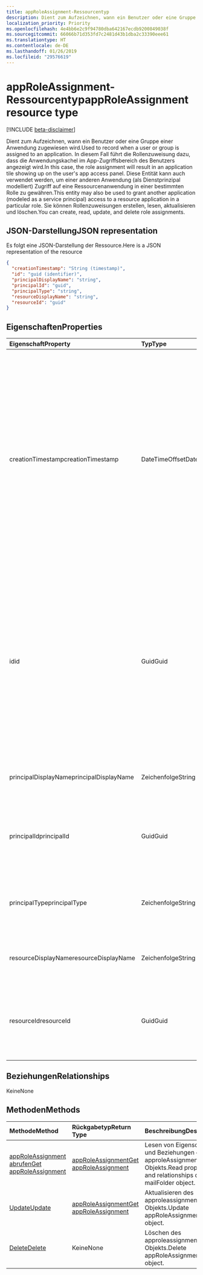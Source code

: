 ```yaml
---
title: appRoleAssignment-Ressourcentyp
description: Dient zum Aufzeichnen, wann ein Benutzer oder eine Gruppe einer Anwendung zugewiesen wird. In diesem Fall führt die Rollenzuweisung dazu, dass die Anwendungskachel im App-Zugriffsbereich des Benutzers angezeigt wird. Diese Entität kann auch verwendet werden, um einer anderen Anwendung (als Dienstprinzipal modelliert) Zugriff auf eine Ressourcenanwendung in einer bestimmten Rolle zu gewähren. Sie können Rollenzuweisungen erstellen, lesen, aktualisieren und löschen.
localization_priority: Priority
ms.openlocfilehash: 4e4bb6e2c9f94780dba642167ecdb9200849038f
ms.sourcegitcommit: 66066b71d353fd7c2481d43b1dba2c33390eee61
ms.translationtype: HT
ms.contentlocale: de-DE
ms.lasthandoff: 01/26/2019
ms.locfileid: "29576619"
---
```

# <a name="approleassignment-resource-type"></a><span data-ttu-id="fe1c9-106">appRoleAssignment-Ressourcentyp</span><span class="sxs-lookup"><span data-stu-id="fe1c9-106">appRoleAssignment resource type</span></span>

[!INCLUDE [beta-disclaimer](../../includes/beta-disclaimer.md)]

<span data-ttu-id="fe1c9-107">Dient zum Aufzeichnen, wann ein Benutzer oder eine Gruppe einer Anwendung zugewiesen wird.</span><span class="sxs-lookup"><span data-stu-id="fe1c9-107">Used to record when a user or group is assigned to an application.</span></span> <span data-ttu-id="fe1c9-108">In diesem Fall führt die Rollenzuweisung dazu, dass die Anwendungskachel im App-Zugriffsbereich des Benutzers angezeigt wird.</span><span class="sxs-lookup"><span data-stu-id="fe1c9-108">In this case, the role assignment will result in an application tile showing up on the user's app access panel.</span></span> <span data-ttu-id="fe1c9-109">Diese Entität kann auch verwendet werden, um einer anderen Anwendung (als Dienstprinzipal modelliert) Zugriff auf eine Ressourcenanwendung in einer bestimmten Rolle zu gewähren.</span><span class="sxs-lookup"><span data-stu-id="fe1c9-109">This entity may also be used to grant another application (modeled as a service principal) access to a resource application in a particular role.</span></span> <span data-ttu-id="fe1c9-110">Sie können Rollenzuweisungen erstellen, lesen, aktualisieren und löschen.</span><span class="sxs-lookup"><span data-stu-id="fe1c9-110">You can create, read, update, and delete role assignments.</span></span>


## <a name="json-representation"></a><span data-ttu-id="fe1c9-111">JSON-Darstellung</span><span class="sxs-lookup"><span data-stu-id="fe1c9-111">JSON representation</span></span>

<span data-ttu-id="fe1c9-112">Es folgt eine JSON-Darstellung der Ressource.</span><span class="sxs-lookup"><span data-stu-id="fe1c9-112">Here is a JSON representation of the resource</span></span>

<!-- {
  "blockType": "resource",
  "optionalProperties": [

  ],
  "@odata.type": "microsoft.graph.appRoleAssignment"
}-->

```json
{
  "creationTimestamp": "String (timestamp)",
  "id": "guid (identifier)",
  "principalDisplayName": "string",
  "principalId": "guid",
  "principalType": "string",
  "resourceDisplayName": "string",
  "resourceId": "guid"
}

```
## <a name="properties"></a><span data-ttu-id="fe1c9-113">Eigenschaften</span><span class="sxs-lookup"><span data-stu-id="fe1c9-113">Properties</span></span>
| <span data-ttu-id="fe1c9-114">Eigenschaft</span><span class="sxs-lookup"><span data-stu-id="fe1c9-114">Property</span></span>     | <span data-ttu-id="fe1c9-115">Typ</span><span class="sxs-lookup"><span data-stu-id="fe1c9-115">Type</span></span>   |<span data-ttu-id="fe1c9-116">Beschreibung</span><span class="sxs-lookup"><span data-stu-id="fe1c9-116">Description</span></span>|
|:---------------|:--------|:----------|
|<span data-ttu-id="fe1c9-117">creationTimestamp</span><span class="sxs-lookup"><span data-stu-id="fe1c9-117">creationTimestamp</span></span>|<span data-ttu-id="fe1c9-118">DateTimeOffset</span><span class="sxs-lookup"><span data-stu-id="fe1c9-118">DateTimeOffset</span></span>|<span data-ttu-id="fe1c9-119">Der Zeitpunkt, zu dem der Kontakt erstellt wurde. Der Timestamp-Typ stellt die Datums- und Uhrzeitinformationen mithilfe des ISO 8601-Formats dar und wird immer in UTC-Zeit angegeben. Mitternacht UTC-Zeit am 1. Januar 2014 würde z. B. wie folgt aussehen: </span><span class="sxs-lookup"><span data-stu-id="fe1c9-119">The time the contact was created. The Timestamp type represents date and time information using ISO 8601 format and is always in UTC time. For example, midnight UTC on Jan 1, 2014 would look like this: </span></span> <span data-ttu-id="fe1c9-120">Mitternacht UTC-Zeit am 1. Januar 2014 würde z. B. wie folgt aussehen: `'2014-01-01T00:00:00Z'`</span><span class="sxs-lookup"><span data-stu-id="fe1c9-120">For example, midnight UTC on Jan 1, 2014 would look like this: `'2014-01-01T00:00:00Z'`</span></span>|
|<span data-ttu-id="fe1c9-121">id</span><span class="sxs-lookup"><span data-stu-id="fe1c9-121">id</span></span>|<span data-ttu-id="fe1c9-122">Guid</span><span class="sxs-lookup"><span data-stu-id="fe1c9-122">Guid</span></span>|<span data-ttu-id="fe1c9-123">Die Rollen-ID, die dem Prinzipal zugewiesen wurde.</span><span class="sxs-lookup"><span data-stu-id="fe1c9-123">The role id that was assigned to the principal.</span></span>  <span data-ttu-id="fe1c9-124">Diese Rolle muss von der Zielressourcenanwendung **ResourceId** in der **appRoles**-Eigenschaft deklariert werden.</span><span class="sxs-lookup"><span data-stu-id="fe1c9-124">This role must be declared by the target resource application **resourceId** in its **appRoles** property.</span></span> <span data-ttu-id="fe1c9-125">Wenn die Ressource keine Berechtigungen deklariert, muss eine Standard-ID (GUID von 0) angegeben werden.</span><span class="sxs-lookup"><span data-stu-id="fe1c9-125">Where the resource does not declare any permissions, a default id (zero GUID) must be specified.</span></span> <span data-ttu-id="fe1c9-126">Schlüssel.</span><span class="sxs-lookup"><span data-stu-id="fe1c9-126">Key.</span></span> <span data-ttu-id="fe1c9-127">Nullwerte zulassend.</span><span class="sxs-lookup"><span data-stu-id="fe1c9-127">Not nullable.</span></span> |
|<span data-ttu-id="fe1c9-128">principalDisplayName</span><span class="sxs-lookup"><span data-stu-id="fe1c9-128">principalDisplayName</span></span>|<span data-ttu-id="fe1c9-129">Zeichenfolge</span><span class="sxs-lookup"><span data-stu-id="fe1c9-129">String</span></span>|<span data-ttu-id="fe1c9-130">Der Anzeigename des Prinzipals, dem Zugriff gewährt wurde.</span><span class="sxs-lookup"><span data-stu-id="fe1c9-130">The display name of the principal that was granted the access.</span></span>|
|<span data-ttu-id="fe1c9-131">principalId</span><span class="sxs-lookup"><span data-stu-id="fe1c9-131">principalId</span></span>|<span data-ttu-id="fe1c9-132">Guid</span><span class="sxs-lookup"><span data-stu-id="fe1c9-132">Guid</span></span>|<span data-ttu-id="fe1c9-133">Der eindeutige Bezeichner (**Id**) für den Prinzipal, dem Zugriff gewährt wird.</span><span class="sxs-lookup"><span data-stu-id="fe1c9-133">The unique identifier (**id**) for the principal being granted the access.</span></span> <span data-ttu-id="fe1c9-134">Beim Erstellen erforderlich.</span><span class="sxs-lookup"><span data-stu-id="fe1c9-134">Required on create.</span></span>            |
|<span data-ttu-id="fe1c9-135">principalType</span><span class="sxs-lookup"><span data-stu-id="fe1c9-135">principalType</span></span>|<span data-ttu-id="fe1c9-136">Zeichenfolge</span><span class="sxs-lookup"><span data-stu-id="fe1c9-136">String</span></span>|<span data-ttu-id="fe1c9-137">Der Prinzipaltyp.</span><span class="sxs-lookup"><span data-stu-id="fe1c9-137">The type of principal.</span></span>  <span data-ttu-id="fe1c9-138">Dies kann entweder „Benutzer“, „Gruppe“ oder „ServicePrincipal“ sein.</span><span class="sxs-lookup"><span data-stu-id="fe1c9-138">This can either be "User", "Group" or "ServicePrincipal".</span></span>|
|<span data-ttu-id="fe1c9-139">resourceDisplayName</span><span class="sxs-lookup"><span data-stu-id="fe1c9-139">resourceDisplayName</span></span>|<span data-ttu-id="fe1c9-140">Zeichenfolge</span><span class="sxs-lookup"><span data-stu-id="fe1c9-140">String</span></span>|<span data-ttu-id="fe1c9-141">Der Anzeigename der Ressource, für die die Zuweisung erfolgte.</span><span class="sxs-lookup"><span data-stu-id="fe1c9-141">The display name of the resource to which the assignment was made.</span></span>|
|<span data-ttu-id="fe1c9-142">resourceId</span><span class="sxs-lookup"><span data-stu-id="fe1c9-142">resourceId</span></span>|<span data-ttu-id="fe1c9-143">Guid</span><span class="sxs-lookup"><span data-stu-id="fe1c9-143">Guid</span></span>|<span data-ttu-id="fe1c9-144">Die eindeutige ID (**Id**) für die Zielressource (Dienstprinzipal), für die die Zuweisung vorgenommen wurde.</span><span class="sxs-lookup"><span data-stu-id="fe1c9-144">The unique identifier (**id**) for the target resource (service principal) for which the assignment was made.</span></span>|

## <a name="relationships"></a><span data-ttu-id="fe1c9-145">Beziehungen</span><span class="sxs-lookup"><span data-stu-id="fe1c9-145">Relationships</span></span>
<span data-ttu-id="fe1c9-146">Keine</span><span class="sxs-lookup"><span data-stu-id="fe1c9-146">None</span></span>


## <a name="methods"></a><span data-ttu-id="fe1c9-147">Methoden</span><span class="sxs-lookup"><span data-stu-id="fe1c9-147">Methods</span></span>

| <span data-ttu-id="fe1c9-148">Methode</span><span class="sxs-lookup"><span data-stu-id="fe1c9-148">Method</span></span>           | <span data-ttu-id="fe1c9-149">Rückgabetyp</span><span class="sxs-lookup"><span data-stu-id="fe1c9-149">Return Type</span></span>    |<span data-ttu-id="fe1c9-150">Beschreibung</span><span class="sxs-lookup"><span data-stu-id="fe1c9-150">Description</span></span>|
|:---------------|:--------|:----------|
|[<span data-ttu-id="fe1c9-151">appRoleAssignment abrufen</span><span class="sxs-lookup"><span data-stu-id="fe1c9-151">Get appRoleAssignment</span></span>](../api/approleassignment-get.md) | [<span data-ttu-id="fe1c9-152">appRoleAssignment</span><span class="sxs-lookup"><span data-stu-id="fe1c9-152">Get appRoleAssignment</span></span>](approleassignment.md) |<span data-ttu-id="fe1c9-153">Lesen von Eigenschaften und Beziehungen des approleAssignment-Objekts.</span><span class="sxs-lookup"><span data-stu-id="fe1c9-153">Read properties and relationships of mailFolder object.</span></span>|
|[<span data-ttu-id="fe1c9-154">Update</span><span class="sxs-lookup"><span data-stu-id="fe1c9-154">Update</span></span>](../api/approleassignment-update.md) | [<span data-ttu-id="fe1c9-155">appRoleAssignment</span><span class="sxs-lookup"><span data-stu-id="fe1c9-155">Get appRoleAssignment</span></span>](approleassignment.md)   |<span data-ttu-id="fe1c9-156">Aktualisieren des approleassignment-Objekts.</span><span class="sxs-lookup"><span data-stu-id="fe1c9-156">Update appRoleAssignment object.</span></span> |
|[<span data-ttu-id="fe1c9-157">Delete</span><span class="sxs-lookup"><span data-stu-id="fe1c9-157">Delete</span></span>](../api/approleassignment-delete.md) | <span data-ttu-id="fe1c9-158">Keine</span><span class="sxs-lookup"><span data-stu-id="fe1c9-158">None</span></span> |<span data-ttu-id="fe1c9-159">Löschen des approleassignment-Objekts.</span><span class="sxs-lookup"><span data-stu-id="fe1c9-159">Delete appRoleAssignment object.</span></span> |

<!-- uuid: 8fcb5dbc-d5aa-4681-8e31-b001d5168d79
2015-10-25 14:57:30 UTC -->
<!--
{
  "type": "#page.annotation",
  "description": "appRoleAssignment resource",
  "keywords": "",
  "section": "documentation",
  "tocPath": "",
  "suppressions": [
    "Error: /api-reference/beta/resources/approleassignment.md:\r\n      Exception processing links.\r\n    System.ArgumentException: Link Definition was null. Link text: !INCLUDE [beta-disclaimer](../../includes/beta-disclaimer.md)\r\n      at ApiDoctor.Validation.DocFile.get_LinkDestinations()\r\n      at ApiDoctor.Validation.DocSet.ValidateLinks(Boolean includeWarnings, String[] relativePathForFiles, IssueLogger issues, Boolean requireFilenameCaseMatch, Boolean printOrphanedFiles)"
  ]
}
-->
